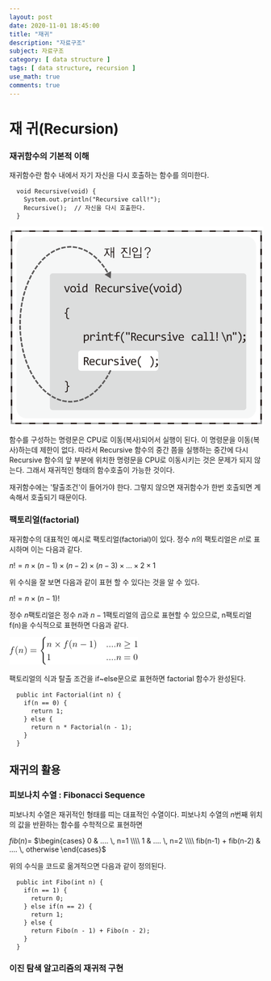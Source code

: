 ```yaml
---
layout: post
date: 2020-11-01 18:45:00
title: "재귀"
description: "자료구조"
subject: 자료구조
category: [ data structure ]
tags: [ data structure, recursion ]
use_math: true
comments: true
---
```


# 재 귀(Recursion)

### 재귀함수의 기본적 이해

재귀함수란 함수 내에서 자기 자신을 다시 호출하는 함수를 의미한다.

```
  void Recursive(void) {
    System.out.println("Recursive call!");
    Recursive();  // 자신을 다시 호출한다.
  }
```

![재귀함수의 호출 이해](/assets/img/ds/recursion.png)

함수를 구성하는 명령문은 CPU로 이동(복사)되어서 실행이 된다. 이 명령문을 이동(복사)하는데 제한이 없다. 따라서 Recursive 함수의 중간 쯤을 실행하는 중간에 다시 Recursive 함수의 앞 부분에 위치한 명령문을 CPU로 이동시키는 것은 문제가 되지 않는다. 그래서 재귀적인 형태의 함수호출이 가능한 것이다.

재귀함수에는 '탈출조건'이 들어가야 한다. 그렇지 않으면 재귀함수가 한번 호출되면 계속해서 호출되기 때문이다.

### 팩토리얼(factorial)

재귀함수의 대표적인 예시로 팩토리얼(factorial)이 있다. 정수 $n$의 팩토리얼은 $n!$로 표시하며 이는 다음과 같다.

$n! = n \times (n-1) \times (n-2) \times (n-3) \times ... \times 2 \times 1$

위 수식을 잘 보면 다음과 같이 표현 할 수 있다는 것을 알 수 있다.

$n! = n \times (n-1)!$

정수 $n$팩토리얼은 정수 $n$과 $n-1$팩토리얼의 곱으로 표현할 수 있으므로, n팩토리얼 f(n)을 수식적으로 표현하면 다음과 같다.

![factorial](/assets/img/ds/factorial.gif)

팩토리얼의 식과 탈출 조건을 if~else문으로 표현하면 factorial 함수가 완성된다.

```
  public int Factorial(int n) {
    if(n == 0) {
      return 1;
    } else {
      return n * Factorial(n - 1);
    }
  }
```

## 재귀의 활용

### 피보나치 수열 : Fibonacci Sequence

피보나치 수열은 재귀적인 형태를 띠는 대표적인 수열이다. 피보나치 수열의 $n$번째 위치의 값을 반환하는 함수를 수학적으로 표현하면

$fib(n) =$ $\begin{cases} 0 & .... \, n=1 \\\\ 1 & .... \, n=2 \\\\ fib(n-1) + fib(n-2) & .... \, otherwise \end{cases}$

위의 수식을 코드로 옮겨적으면 다음과 같이 정의된다.

```
  public int Fibo(int n) {
    if(n == 1) {
      return 0;
    } else if(n == 2) {
      return 1;
    } else {
      return Fibo(n - 1) + Fibo(n - 2);
    }
  }
```

### 이진 탐색 알고리즘의 재귀적 구현

